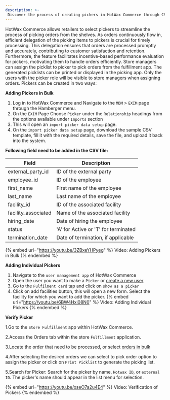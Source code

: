 ```yaml
---
description: >-
 Discover the process of creating pickers in HotWax Commerce through CSV import or the user management app.
---
```

HotWax Commerce allows retailers to select pickers to streamline the process of picking orders from the shelves. As orders continuously flow in, efficient delegation of the picking items to pickers is crucial for timely processing. This delegation ensures that orders are processed promptly and accurately, contributing to customer satisfaction and retention. Furthermore, the feature facilitates incentive-based performance evaluation for pickers, motivating them to handle orders efficiently. 
Store managers can assign the picklist to picker to pick orders from the fulfillment app. The generated picklists can be printed or displayed in the picking app. Only the users with the picker role will be visible to store managers when assigning orders. Pickers can be created in two ways:

**Adding Pickers in Bulk**

1. Log in to HotWax Commerce and Navigate to the `MDM` > `EXIM` page through the Hamberger menu.
2. On the `EXIM` Page Choose `Picker` under the `Relationship` headings from the options available under `Imports` section
3. This will open an `import picker data setup` page.
4. On the `import picker data setup` page, download the sample CSV template, fill it with the required details, save the file, and upload it back into the system.

**Following field need to be added in the CSV file:**

| Field             | Description                          |
|-------------------|--------------------------------------|
| external_party_id | ID of the external party             |
| employee_id       | ID of the employee                   |
| first_name        | First name of the employee           |
| last_name         | Last name of the employee            |
| facility_id       | ID of the associated facility       |
| facility_associated | Name of the associated facility    |
| hiring_date       | Date of hiring the employee          |
| status            | 'A' for Active or 'T' for terminated|
| termination_date  | Date of termination, if applicable  |

{% embed url="https://youtu.be/3ZBxeYHPyeg" %}
Video: Adding Pickers in Bulk
{% endembed %}


**Adding Individual Pickers**

1. Navigate to the `user management app` of HotWax Commerce
2. Open the user you want to make a `Picker` or [create a new user](users/create-users.md)
3. Go to the `Fulfilment card` tap and click on `show as a picker`
4. Click on add facilities button, this will open a new form. Select the facility for which you want to add the picker.
{% embed url="https://youtu.be/6BW4Hxi08N0" %}
Video: Adding Individual Pickers
{% endembed %}

**Verify Picker** 

1.Go to the `Store Fulfillment` app within HotWax Commerce.

2.Access the Orders tab within the store `Fulfillment` application.

3.Locate the order that need to be processed, or select [orders in bulk](fulfillment.md)

4.After selecting the desired orders we can select to pick order option to assign the picker or click on `Print Picklist` to generate the picking list.

5.Search for Picker: Search for the picker by name, `Hotwax ID`, or `external ID`. The picker's name should appear in the list menu for selection.

{% embed url="https://youtu.be/xseO7a2u4E4" %}
Video: Verification of Pickers
{% endembed %}
